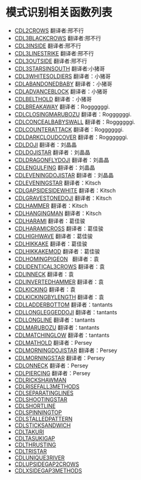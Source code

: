 # 模式识别相关函数列表

* [CDL2CROWS](CDL2CROWS.md) 翻译者:邢不行
* [CDL3BLACKCROWS](CDL3BLACKCROWS.md) 翻译者:邢不行
* [CDL3INSIDE](CDL3INSIDE.md) 翻译者:邢不行
* [CDL3LINESTRIKE](CDL3LINESTRIKE.md) 翻译者:邢不行
* [CDL3OUTSIDE](CDL3OUTSIDE.md) 翻译者:邢不行
* [CDL3STARSINSOUTH](CDL3STARSINSOUTH.md) 翻译者:小猪哥 
* [CDL3WHITESOLDIERS](CDL3WHITESOLDIERS.md) 翻译者：小猪哥 
* [CDLABANDONEDBABY](CDLABANDONEDBABY.md) 翻译者：小猪哥 
* [CDLADVANCEBLOCK](CDLADVANCEBLOCK.md) 翻译者：小猪哥 
* [CDLBELTHOLD](CDLBELTHOLD.md) 翻译者：小猪哥 
* [CDLBREAKAWAY](CDLBREAKAWAY.md) 翻译者：Roggggggi. 
* [CDLCLOSINGMARUBOZU](CDLCLOSINGMARUBOZU.md) 翻译者：Roggggggi. 
* [CDLCONCEALBABYSWALL](CDLCONCEALBABYSWALL.md) 翻译者：Roggggggi. 
* [CDLCOUNTERATTACK](CDLCOUNTERATTACK.md) 翻译者：Roggggggi. 
* [CDLDARKCLOUDCOVER](CDLDARKCLOUDCOVER.md) 翻译者：Roggggggi. 
* [CDLDOJI](CDLDOJI.md) 翻译者：刘晶晶 
* [CDLDOJISTAR](CDLDOJISTAR.md) 翻译者：刘晶晶 
* [CDLDRAGONFLYDOJI](CDLDRAGONFLYDOJI.md) 翻译者：刘晶晶 
* [CDLENGULFING](CDLENGULFING.md) 翻译者：刘晶晶 
* [CDLEVENINGDOJISTAR](CDLEVENINGDOJISTAR.md) 翻译者：刘晶晶 
* [CDLEVENINGSTAR](CDLEVENINGSTAR.md) 翻译者：Kitsch
* [CDLGAPSIDESIDEWHITE](CDLGAPSIDESIDEWHITE.md) 翻译者：Kitsch
* [CDLGRAVESTONEDOJI](CDLGRAVESTONEDOJI.md) 翻译者：Kitsch
* [CDLHAMMER](CDLHAMMER.md) 翻译者：Kitsch
* [CDLHANGINGMAN](CDLHANGINGMAN.md) 翻译者：Kitsch
* [CDLHARAMI](CDLHARAMI.md) 翻译者：葛佳骏
* [CDLHARAMICROSS](CDLHARAMICROSS.md) 翻译者：葛佳骏
* [CDLHIGHWAVE](CDLHIGHWAVE.md) 翻译者：葛佳骏
* [CDLHIKKAKE](CDLHIKKAKE.md) 翻译者：葛佳骏
* [CDLHIKKAKEMOD](CDLHIKKAKEMOD.md) 翻译者：葛佳骏
* [CDLHOMINGPIGEON](CDLHOMINGPIGEON.md)   翻译者：袁
* [CDLIDENTICAL3CROWS](CDLIDENTICAL3CROWS.md) 翻译者：袁
* [CDLINNECK](CDLINNECK.md) 翻译者：袁
* [CDLINVERTEDHAMMER](CDLINVERTEDHAMMER.md) 翻译者：袁
* [CDLKICKING](CDLKICKING.md) 翻译者：袁
* [CDLKICKINGBYLENGTH](CDLKICKINGBYLENGTH.md) 翻译者：袁
* [CDLLADDERBOTTOM](CDLLADDERBOTTOM.md) 翻译者：tantants
* [CDLLONGLEGGEDDOJI](CDLLONGLEGGEDDOJI.md) 翻译者：tantants
* [CDLLONGLINE](CDLLONGLINE.md) 翻译者：tantants
* [CDLMARUBOZU](CDLMARUBOZU.md) 翻译者：tantants
* [CDLMATCHINGLOW](CDLMATCHINGLOW.md) 翻译者：tantants
* [CDLMATHOLD](CDLMATHOLD.md) 翻译者：Persey
* [CDLMORNINGDOJISTAR](CDLMORNINGDOJISTAR.md) 翻译者：Persey
* [CDLMORNINGSTAR](CDLMORNINGSTAR.md) 翻译者：Persey
* [CDLONNECK](CDLONNECK.md) 翻译者：Persey
* [CDLPIERCING](CDLPIERCING.md) 翻译者：Persey
* [CDLRICKSHAWMAN](CDLRICKSHAWMAN.md)
* [CDLRISEFALL3METHODS](CDLRISEFALL3METHODS.md)
* [CDLSEPARATINGLINES](CDLSEPARATINGLINES.md)
* [CDLSHOOTINGSTAR](CDLSHOOTINGSTAR.md)
* [CDLSHORTLINE](CDLSHORTLINE.md)
* [CDLSPINNINGTOP](CDLSPINNINGTOP.md)
* [CDLSTALLEDPATTERN](CDLSTALLEDPATTERN.md)
* [CDLSTICKSANDWICH](CDLSTICKSANDWICH.md)
* [CDLTAKURI](CDLTAKURI.md)
* [CDLTASUKIGAP](CDLTASUKIGAP.md)
* [CDLTHRUSTING](CDLTHRUSTING.md)
* [CDLTRISTAR](CDLTRISTAR.md)
* [CDLUNIQUE3RIVER](CDLUNIQUE3RIVER.md)
* [CDLUPSIDEGAP2CROWS](CDLUPSIDEGAP2CROWS.md)
* [CDLXSIDEGAP3METHODS](CDLXSIDEGAP3METHODS.md)
